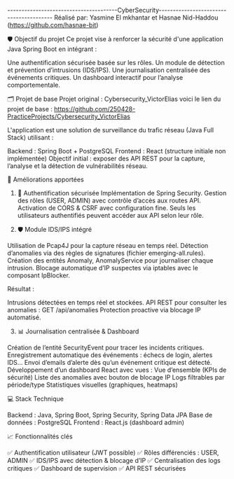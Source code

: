 ---------------------------------------CyberSecurity----------------------------------------
  Réalisé par:
             Yasmine El mkhantar  et  Hasnae Nid-Haddou (https://github.com/hasnae-bit)


🛡️ Objectif du projet
Ce projet vise à renforcer la sécurité d'une application Java Spring Boot en intégrant :

Une authentification sécurisée basée sur les rôles.
Un module de détection et prévention d’intrusions (IDS/IPS).
Une journalisation centralisée des événements critiques.
Un dashboard interactif pour l’analyse comportementale.

🗂️ Projet de base
Projet original : Cybersecurity_VictorElias
voici le lien du projet de base : https://github.com/250428-PracticeProjects/Cybersecurity_VictorElias

L'application est une solution de surveillance du trafic réseau (Java Full Stack) utilisant :

Backend : Spring Boot + PostgreSQL
Frontend : React (structure initiale non implémentée)
Objectif initial : exposer des API REST pour la capture, l’analyse et la détection de vulnérabilités réseau.

🔧 Améliorations apportées

1. 🔐 Authentification sécurisée
Implémentation de Spring Security.
Gestion des rôles (USER, ADMIN) avec contrôle d’accès aux routes API.
Activation de CORS & CSRF avec configuration fine.
Seuls les utilisateurs authentifiés peuvent accéder aux API selon leur rôle.

2. 🛡️ Module IDS/IPS intégré

Utilisation de Pcap4J pour la capture réseau en temps réel.
Détection d’anomalies via des règles de signatures (fichier emerging-all.rules).
Création des entités Anomaly, AnomalyService pour journaliser chaque intrusion.
Blocage automatique d’IP suspectes via iptables avec le composant IpBlocker.

Résultat :

Intrusions détectées en temps réel et stockées.
API REST pour consulter les anomalies : GET /api/anomalies
Protection proactive via blocage IP automatisé.

3. 📊 Journalisation centralisée & Dashboard

Création de l’entité SecurityEvent pour tracer les incidents critiques.
Enregistrement automatique des événements : échecs de login, alertes IDS...
Envoi d’emails d’alerte dès qu’un événement critique est détecté.
Développement d’un dashboard React avec vues :
Vue d’ensemble (KPIs de sécurité)
Liste des anomalies avec bouton de blocage IP
Logs filtrables par période/type
Statistiques visuelles (graphiques, heatmaps)

💻 Stack Technique

Backend : Java, Spring Boot, Spring Security, Spring Data JPA
Base de données : PostgreSQL
Frontend : React.js (dashboard admin)

📈 Fonctionnalités clés

✅ Authentification utilisateur (JWT possible)
✅ Rôles différenciés : USER, ADMIN
✅ IDS/IPS avec détection & blocage d’IP
✅ Centralisation des logs critiques
✅ Dashboard de supervision
✅ API REST sécurisées


